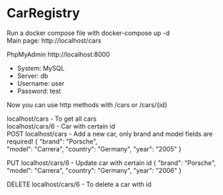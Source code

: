 # CarRegistry

Run a docker compose file with docker-compose up -d  
Main page: http://localhost/cars

PhpMyAdmin http://localhost:8000

- System: MySQL  
- Server: db  
- Username: user
- Password: test

Now you can use http methods with /cars or /cars/{id}

localhost/cars - To get all cars  
localhost/cars/6 - Car with certain id  
POST localhost/cars - Add a new car, only brand and model fields are required!
{
        "brand": "Porsche",     
        "model": "Carrera",
        "country": "Germany",
        "year": "2005"
}
  
PUT localhost/cars/6 - Update car with certain id
{
        "brand": "Porsche",
        "model": "Carrera",
        "country": "Germany",
        "year": "2006"
}
  
DELETE localhost/cars/6 - To delete a car with id  
